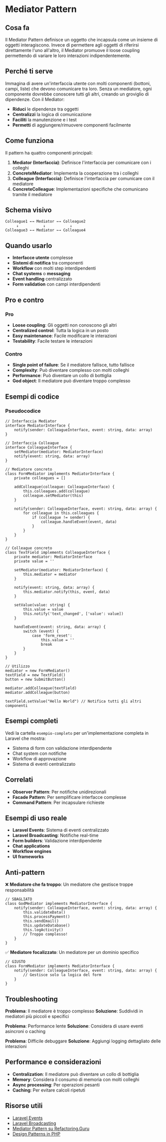 # Mediator Pattern

## Cosa fa

Il Mediator Pattern definisce un oggetto che incapsula come un insieme di oggetti interagiscono. Invece di permettere agli oggetti di riferirsi direttamente l'uno all'altro, il Mediator promuove il loose coupling permettendo di variare le loro interazioni indipendentemente.

## Perché ti serve

Immagina di avere un'interfaccia utente con molti componenti (bottoni, campi, liste) che devono comunicare tra loro. Senza un mediatore, ogni componente dovrebbe conoscere tutti gli altri, creando un groviglio di dipendenze. Con il Mediator:

- **Riduci** le dipendenze tra oggetti
- **Centralizzi** la logica di comunicazione
- **Faciliti** la manutenzione e i test
- **Permetti** di aggiungere/rimuovere componenti facilmente

## Come funziona

Il pattern ha quattro componenti principali:

1. **Mediator (Interfaccia)**: Definisce l'interfaccia per comunicare con i colleghi
2. **ConcreteMediator**: Implementa la cooperazione tra i colleghi
3. **Colleague (Interfaccia)**: Definisce l'interfaccia per comunicare con il mediatore
4. **ConcreteColleague**: Implementazioni specifiche che comunicano tramite il mediatore

## Schema visivo

```
Colleague1 ←→ Mediator ←→ Colleague2
     ↓           ↓           ↓
Colleague3 ←→ Mediator ←→ Colleague4
```

## Quando usarlo

- **Interfacce utente** complesse
- **Sistemi di notifica** tra componenti
- **Workflow** con molti step interdipendenti
- **Chat systems** o **messaging**
- **Event handling** centralizzato
- **Form validation** con campi interdipendenti

## Pro e contro

### Pro
- **Loose coupling**: Gli oggetti non conoscono gli altri
- **Centralized control**: Tutta la logica in un posto
- **Easy maintenance**: Facile modificare le interazioni
- **Testability**: Facile testare le interazioni

### Contro
- **Single point of failure**: Se il mediatore fallisce, tutto fallisce
- **Complexity**: Può diventare complesso con molti colleghi
- **Performance**: Può diventare un collo di bottiglia
- **God object**: Il mediatore può diventare troppo complesso

## Esempi di codice

### Pseudocodice
```
// Interfaccia Mediator
interface MediatorInterface {
    notify(sender: ColleagueInterface, event: string, data: array)
}

// Interfaccia Colleague
interface ColleagueInterface {
    setMediator(mediator: MediatorInterface)
    notify(event: string, data: array)
}

// Mediatore concreto
class FormMediator implements MediatorInterface {
    private colleagues = []
    
    addColleague(colleague: ColleagueInterface) {
        this.colleagues.add(colleague)
        colleague.setMediator(this)
    }
    
    notify(sender: ColleagueInterface, event: string, data: array) {
        for colleague in this.colleagues {
            if (colleague != sender) {
                colleague.handleEvent(event, data)
            }
        }
    }
}

// Colleague concreto
class TextField implements ColleagueInterface {
    private mediator: MediatorInterface
    private value = ''
    
    setMediator(mediator: MediatorInterface) {
        this.mediator = mediator
    }
    
    notify(event: string, data: array) {
        this.mediator.notify(this, event, data)
    }
    
    setValue(value: string) {
        this.value = value
        this.notify('text_changed', ['value': value])
    }
    
    handleEvent(event: string, data: array) {
        switch (event) {
            case 'form_reset':
                this.value = ''
                break
        }
    }
}

// Utilizzo
mediator = new FormMediator()
textField = new TextField()
button = new SubmitButton()

mediator.addColleague(textField)
mediator.addColleague(button)

textField.setValue("Hello World") // Notifica tutti gli altri componenti
```

## Esempi completi

Vedi la cartella `esempio-completo` per un'implementazione completa in Laravel che mostra:
- Sistema di form con validazione interdipendente
- Chat system con notifiche
- Workflow di approvazione
- Sistema di eventi centralizzato

## Correlati

- **Observer Pattern**: Per notifiche unidirezionali
- **Facade Pattern**: Per semplificare interfacce complesse
- **Command Pattern**: Per incapsulare richieste

## Esempi di uso reale

- **Laravel Events**: Sistema di eventi centralizzato
- **Laravel Broadcasting**: Notifiche real-time
- **Form builders**: Validazione interdipendente
- **Chat applications**
- **Workflow engines**
- **UI frameworks**

## Anti-pattern

❌ **Mediatore che fa troppo**: Un mediatore che gestisce troppe responsabilità
```
// SBAGLIATO
class GodMediator implements MediatorInterface {
    notify(sender: ColleagueInterface, event: string, data: array) {
        this.validateData()
        this.processPayment()
        this.sendEmail()
        this.updateDatabase()
        this.logActivity()
        // Troppo complesso!
    }
}
```

✅ **Mediatore focalizzato**: Un mediatore per un dominio specifico
```
// GIUSTO
class FormMediator implements MediatorInterface {
    notify(sender: ColleagueInterface, event: string, data: array) {
        // Gestisce solo la logica del form
    }
}
```

## Troubleshooting

**Problema**: Il mediatore è troppo complesso
**Soluzione**: Suddividi in mediatori più piccoli e specifici

**Problema**: Performance lente
**Soluzione**: Considera di usare eventi asincroni o caching

**Problema**: Difficile debuggare
**Soluzione**: Aggiungi logging dettagliato delle interazioni

## Performance e considerazioni

- **Centralization**: Il mediatore può diventare un collo di bottiglia
- **Memory**: Considera il consumo di memoria con molti colleghi
- **Async processing**: Per operazioni pesanti
- **Caching**: Per evitare calcoli ripetuti

## Risorse utili

- [Laravel Events](https://laravel.com/docs/events)
- [Laravel Broadcasting](https://laravel.com/docs/broadcasting)
- [Mediator Pattern su Refactoring.Guru](https://refactoring.guru/design-patterns/mediator)
- [Design Patterns in PHP](https://designpatternsphp.readthedocs.io/)
